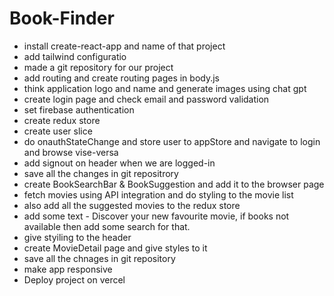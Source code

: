 # Book-Finder

- install create-react-app and name of that project
- add tailwind configuratio
- made a git repository for our project
- add routing and create routing pages in body.js
- think application logo and name and generate images using chat gpt
- create login page and check email and password validation
- set firebase authentication
- create redux store
- create user slice
- do onauthStateChange and store user to appStore and navigate to login and      browse vise-versa
- add signout on header when we are logged-in
- save all the changes in git repositrory
- create BookSearchBar & BookSuggestion and add it to the browser page
- fetch movies using API integration and do styling to the movie list
- also add all the suggested movies to the redux store
- add some text - Discover your new favourite movie, if books not available then add some search for that.
- give styiling to the header
- create MovieDetail page and give styles to it
- save all the chnages in git repository
- make app responsive
- Deploy project on vercel


